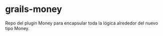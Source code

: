 # grails-money

Repo del plugin Money para encapsular toda la lógica alrededor del nuevo tipo Money.
